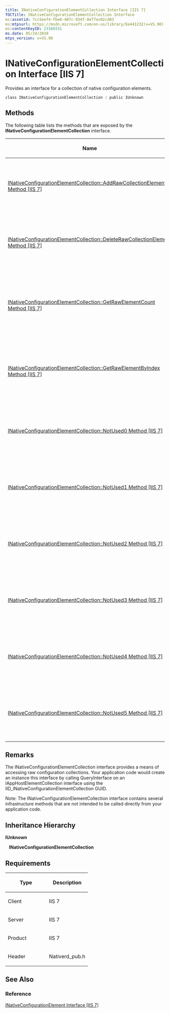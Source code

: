 ```yaml
---
title: INativeConfigurationElementCollection Interface [IIS 7]
TOCTitle: INativeConfigurationElementCollection Interface
ms:assetid: 7cc5eef4-fbe8-407c-934f-8e77ec02cd83
ms:mtpsurl: https://msdn.microsoft.com/en-us/library/Ee441232(v=VS.90)
ms:contentKeyID: 23160331
ms.date: 05/24/2010
mtps_version: v=VS.90
---
```


# INativeConfigurationElementCollection Interface \[IIS 7\]

Provides an interface for a collection of native configuration elements.

    class INativeConfigurationElementCollection : public IUnknown

## Methods

The following table lists the methods that are exposed by the **INativeConfigurationElementCollection** interface.

<table>
<colgroup>
<col style="width: 50%" />
<col style="width: 50%" />
</colgroup>
<thead>
<tr class="header">
<th><p>Name</p></th>
<th><p>Description</p></th>
</tr>
</thead>
<tbody>
<tr class="odd">
<td><p><a href="inativeconfigurationelementcollection-addrawcollectionelement-method.md">INativeConfigurationElementCollection::AddRawCollectionElement Method [IIS 7]</a></p></td>
<td><p>Adds a configuration element to a collection of native configuration elements.</p></td>
</tr>
<tr class="even">
<td><p><a href="inativeconfigurationelementcollection-deleterawcollectionelement-method.md">INativeConfigurationElementCollection::DeleteRawCollectionElement Method [IIS 7]</a></p></td>
<td><p>Deletes a configuration element from a collection of native configuration elements.</p></td>
</tr>
<tr class="odd">
<td><p><a href="inativeconfigurationelementcollection-getrawelementcount-method.md">INativeConfigurationElementCollection::GetRawElementCount Method [IIS 7]</a></p></td>
<td><p>Retrieves a configuration element from a collection of native configuration elements based on its index.</p></td>
</tr>
<tr class="even">
<td><p><a href="inativeconfigurationelementcollection-getrawelementbyindex-method.md">INativeConfigurationElementCollection::GetRawElementByIndex Method [IIS 7]</a></p></td>
<td><p>Returns the number of elements within a collection of native configuration elements.</p></td>
</tr>
<tr class="odd">
<td><p><a href="inativeconfigurationelementcollection-notused0-method.md">INativeConfigurationElementCollection::NotUsed0 Method [IIS 7]</a></p></td>
<td><p>This is an infrastructure method that is not intended to be called directly.</p></td>
</tr>
<tr class="even">
<td><p><a href="inativeconfigurationelementcollection-notused1-method.md">INativeConfigurationElementCollection::NotUsed1 Method [IIS 7]</a></p></td>
<td><p>This is an infrastructure method that is not intended to be called directly.</p></td>
</tr>
<tr class="odd">
<td><p><a href="inativeconfigurationelementcollection-notused2-method.md">INativeConfigurationElementCollection::NotUsed2 Method [IIS 7]</a></p></td>
<td><p>This is an infrastructure method that is not intended to be called directly.</p></td>
</tr>
<tr class="even">
<td><p><a href="inativeconfigurationelementcollection-notused3-method.md">INativeConfigurationElementCollection::NotUsed3 Method [IIS 7]</a></p></td>
<td><p>This is an infrastructure method that is not intended to be called directly.</p></td>
</tr>
<tr class="odd">
<td><p><a href="inativeconfigurationelementcollection-notused4-method.md">INativeConfigurationElementCollection::NotUsed4 Method [IIS 7]</a></p></td>
<td><p>This is an infrastructure method that is not intended to be called directly.</p></td>
</tr>
<tr class="even">
<td><p><a href="inativeconfigurationelementcollection-notused5-method.md">INativeConfigurationElementCollection::NotUsed5 Method [IIS 7]</a></p></td>
<td><p>This is an infrastructure method that is not intended to be called directly.</p></td>
</tr>
</tbody>
</table>

## Remarks

The INativeConfigurationElementCollection interface provides a means of accessing raw configuration collections. Your application code would create an instance this interface by calling QueryInterface on an IAppHostElementCollection interface using the IID\_INativeConfigurationElementCollection GUID.

Note: The INativeConfigurationElementCollection interface contains several infrastructure methods that are not intended to be called directly from your application code.

## Inheritance Hierarchy

**IUnknown**

   **INativeConfigurationElementCollection**

## Requirements

<table>
<colgroup>
<col style="width: 50%" />
<col style="width: 50%" />
</colgroup>
<thead>
<tr class="header">
<th><p>Type</p></th>
<th><p>Description</p></th>
</tr>
</thead>
<tbody>
<tr class="odd">
<td><p>Client</p></td>
<td><p>IIS 7</p></td>
</tr>
<tr class="even">
<td><p>Server</p></td>
<td><p>IIS 7</p></td>
</tr>
<tr class="odd">
<td><p>Product</p></td>
<td><p>IIS 7</p></td>
</tr>
<tr class="even">
<td><p>Header</p></td>
<td><p>Nativerd_pub.h</p></td>
</tr>
</tbody>
</table>

## See Also

### Reference

[INativeConfigurationElement Interface \[IIS 7\]](inativeconfigurationelement-interface.md)

